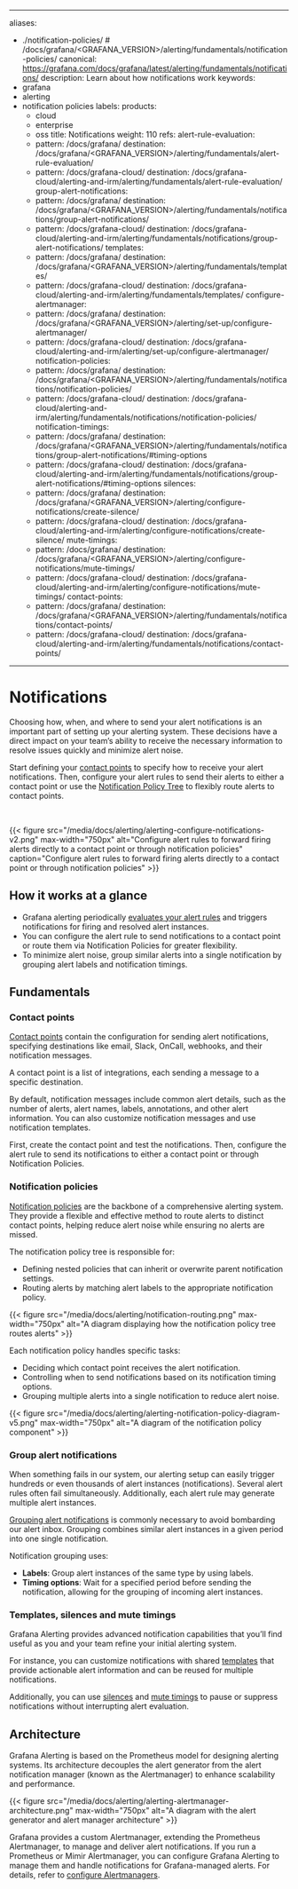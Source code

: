 -----

aliases:

- ./notification-policies/ \# /docs/grafana/\<GRAFANA\_VERSION\>/alerting/fundamentals/notification-policies/
  canonical: https://grafana.com/docs/grafana/latest/alerting/fundamentals/notifications/
  description: Learn about how notifications work
  keywords:
- grafana
- alerting
- notification policies
  labels:
  products:
  - cloud
  - enterprise
  - oss
    title: Notifications
    weight: 110
    refs:
    alert-rule-evaluation:
  - pattern: /docs/grafana/
    destination: /docs/grafana/\<GRAFANA\_VERSION\>/alerting/fundamentals/alert-rule-evaluation/
  - pattern: /docs/grafana-cloud/
    destination: /docs/grafana-cloud/alerting-and-irm/alerting/fundamentals/alert-rule-evaluation/
    group-alert-notifications:
  - pattern: /docs/grafana/
    destination: /docs/grafana/\<GRAFANA\_VERSION\>/alerting/fundamentals/notifications/group-alert-notifications/
  - pattern: /docs/grafana-cloud/
    destination: /docs/grafana-cloud/alerting-and-irm/alerting/fundamentals/notifications/group-alert-notifications/
    templates:
  - pattern: /docs/grafana/
    destination: /docs/grafana/\<GRAFANA\_VERSION\>/alerting/fundamentals/templates/
  - pattern: /docs/grafana-cloud/
    destination: /docs/grafana-cloud/alerting-and-irm/alerting/fundamentals/templates/
    configure-alertmanager:
  - pattern: /docs/grafana/
    destination: /docs/grafana/\<GRAFANA\_VERSION\>/alerting/set-up/configure-alertmanager/
  - pattern: /docs/grafana-cloud/
    destination: /docs/grafana-cloud/alerting-and-irm/alerting/set-up/configure-alertmanager/
    notification-policies:
  - pattern: /docs/grafana/
    destination: /docs/grafana/\<GRAFANA\_VERSION\>/alerting/fundamentals/notifications/notification-policies/
  - pattern: /docs/grafana-cloud/
    destination: /docs/grafana-cloud/alerting-and-irm/alerting/fundamentals/notifications/notification-policies/
    notification-timings:
  - pattern: /docs/grafana/
    destination: /docs/grafana/\<GRAFANA\_VERSION\>/alerting/fundamentals/notifications/group-alert-notifications/\#timing-options
  - pattern: /docs/grafana-cloud/
    destination: /docs/grafana-cloud/alerting-and-irm/alerting/fundamentals/notifications/group-alert-notifications/\#timing-options
    silences:
  - pattern: /docs/grafana/
    destination: /docs/grafana/\<GRAFANA\_VERSION\>/alerting/configure-notifications/create-silence/
  - pattern: /docs/grafana-cloud/
    destination: /docs/grafana-cloud/alerting-and-irm/alerting/configure-notifications/create-silence/
    mute-timings:
  - pattern: /docs/grafana/
    destination: /docs/grafana/\<GRAFANA\_VERSION\>/alerting/configure-notifications/mute-timings/
  - pattern: /docs/grafana-cloud/
    destination: /docs/grafana-cloud/alerting-and-irm/alerting/configure-notifications/mute-timings/
    contact-points:
  - pattern: /docs/grafana/
    destination: /docs/grafana/\<GRAFANA\_VERSION\>/alerting/fundamentals/notifications/contact-points/
  - pattern: /docs/grafana-cloud/
    destination: /docs/grafana-cloud/alerting-and-irm/alerting/fundamentals/notifications/contact-points/

-----

# Notifications

Choosing how, when, and where to send your alert notifications is an important part of setting up your alerting system. These decisions have a direct impact on your team’s ability to receive the necessary information to resolve issues quickly and minimize alert noise.

Start defining your [contact points](ref:contact-points) to specify how to receive your alert notifications. Then, configure your alert rules to send their alerts to either a contact point or use the [Notification Policy Tree](#notification-policies) to flexibly route alerts to contact points.

<br/>

{{\< figure src="/media/docs/alerting/alerting-configure-notifications-v2.png" max-width="750px" alt="Configure alert rules to forward firing alerts directly to a contact point or through notification policies" caption="Configure alert rules to forward firing alerts directly to a contact point or through notification policies" \>}}

## How it works at a glance

- Grafana alerting periodically [evaluates your alert rules](ref:alert-rule-evaluation) and triggers notifications for firing and resolved alert instances.
- You can configure the alert rule to send notifications to a contact point or route them via Notification Policies for greater flexibility.
- To minimize alert noise, group similar alerts into a single notification by grouping alert labels and notification timings.

## Fundamentals

### Contact points

[Contact points](ref:contact-points) contain the configuration for sending alert notifications, specifying destinations like email, Slack, OnCall, webhooks, and their notification messages.

A contact point is a list of integrations, each sending a message to a specific destination.

By default, notification messages include common alert details, such as the number of alerts, alert names, labels, annotations, and other alert information. You can also customize notification messages and use notification templates.

First, create the contact point and test the notifications. Then, configure the alert rule to send its notifications to either a contact point or through Notification Policies.

### Notification policies

[Notification policies](ref:notification-policies) are the backbone of a comprehensive alerting system. They provide a flexible and effective method to route alerts to distinct contact points, helping reduce alert noise while ensuring no alerts are missed.

The notification policy tree is responsible for:

- Defining nested policies that can inherit or overwrite parent notification settings.
- Routing alerts by matching alert labels to the appropriate notification policy.

{{\< figure src="/media/docs/alerting/notification-routing.png" max-width="750px" alt="A diagram displaying how the notification policy tree routes alerts" \>}}

Each notification policy handles specific tasks:

- Deciding which contact point receives the alert notification.
- Controlling when to send notifications based on its notification timing options.
- Grouping multiple alerts into a single notification to reduce alert noise.

{{\< figure src="/media/docs/alerting/alerting-notification-policy-diagram-v5.png" max-width="750px" alt="A diagram of the notification policy component" \>}}

### Group alert notifications

When something fails in our system, our alerting setup can easily trigger hundreds or even thousands of alert instances (notifications). Several alert rules often fail simultaneously. Additionally, each alert rule may generate multiple alert instances.

[Grouping alert notifications](ref:group-alert-notifications) is commonly necessary to avoid bombarding our alert inbox. Grouping combines similar alert instances in a given period into one single notification.

Notification grouping uses:

- **Labels**: Group alert instances of the same type by using labels.
- **Timing options**: Wait for a specified period before sending the notification, allowing for the grouping of incoming alert instances.

### Templates, silences and mute timings

Grafana Alerting provides advanced notification capabilities that you’ll find useful as you and your team refine your initial alerting system.

For instance, you can customize notifications with shared [templates](ref:templates) that provide actionable alert information and can be reused for multiple notifications.

Additionally, you can use [silences](ref:silences) and [mute timings](ref:mute-timings) to pause or suppress notifications without interrupting alert evaluation.

## Architecture

Grafana Alerting is based on the Prometheus model for designing alerting systems. Its architecture decouples the alert generator from the alert notification manager (known as the Alertmanager) to enhance scalability and performance.

{{\< figure src="/media/docs/alerting/alerting-alertmanager-architecture.png" max-width="750px" alt="A diagram with the alert generator and alert manager architecture" \>}}

Grafana provides a custom Alertmanager, extending the Prometheus Alertmanager, to manage and deliver alert notifications. If you run a Prometheus or Mimir Alertmanager, you can configure Grafana Alerting to manage them and handle notifications for Grafana-managed alerts. For details, refer to [configure Alertmanagers](ref:configure-alertmanager).
